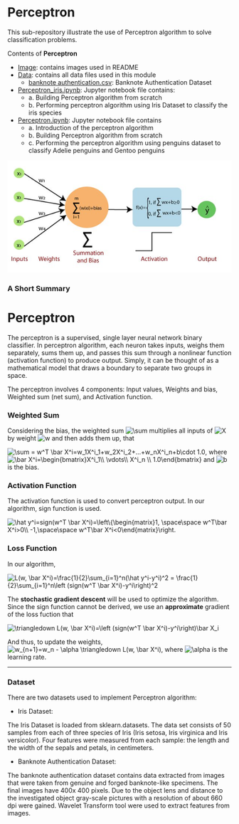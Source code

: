 # Perceptron

This sub-repository illustrate the use of Perceptron algorithm to solve classification problems.

Contents of **Perceptron**

* [Image](https://github.com/cissyyang1014/DataScience_and_MachineLearning/tree/main/SupervisedLearning/Perceptron/Image): contains images used in README
* [Data](https://github.com/ppunia74/INDE-577_Fall2022/tree/main/SupervisedLearning/Perceptron/Data): contains all data files used in this module
  * [banknote authentication.csv](https://github.com/ppunia74/INDE-577_Fall2022/blob/main/SupervisedLearning/Perceptron/Data/BankNote_Authentication.csv): Banknote Authentication Dataset
* [Perceptron_iris.ipynb](https://github.com/ppunia74/INDE-577_Fall2022/blob/main/SupervisedLearning/Perceptron/Perceptron_iris.ipynb): Jupyter notebook file contains:
  * a. Building Perceptron algorithm from scratch
  * b. Performing perceptron algorithm using Iris Dataset to classify the iris species
* [Perceptron.ipynb](https://github.com/cissyyang1014/DataScience_and_MachineLearning/blob/main/SupervisedLearning/Perceptron/Perceptron.ipynb): Jupyter notebook file contains
  * a. Introduction of the perceptron algorithm
  * b. Building Perceptron algorithm from scratch
  * c. Performing the perceptron algorithm using penguins dataset to classify Adelie penguins and Gentoo penguins

![image](https://github.com/ppunia74/INDE-577_Fall2022/blob/main/SupervisedLearning/Perceptron/Image/perceptron.jpeg)

### A Short Summary

# Perceptron

The perceptron is a supervised, single layer neural network binary classifier. In perceptron algorithm, each neuron takes inputs, weighs them separately, sums them up, and passes this sum through a nonlinear function (activation function) to produce output. Simply, it can be thought of as a mathematical model that draws a boundary to separate two groups in space.

The perceptron involves 4 components: Input values, Weights and bias, Weighted sum (net sum), and Activation function.

### Weighted Sum

Considering the bias, the weighted sum <img src="https://latex.codecogs.com/svg.image?\sum" title="\sum" /> multiplies all inputs of <img src="https://latex.codecogs.com/svg.image?X" title="X" /> by weight <img src="https://latex.codecogs.com/svg.image?w" title="w" /> and then adds them up, that

<img src="https://latex.codecogs.com/svg.image?\sum&space;=&space;w^T&space;\bar&space;X^i=w_1X^i_1&plus;w_2X^i_2&plus;...&plus;w_nX^i_n&plus;b\cdot&space;1.0" title="\sum = w^T \bar X^i=w_1X^i_1+w_2X^i_2+...+w_nX^i_n+b\cdot 1.0" />, where <img src="https://latex.codecogs.com/svg.image?\bar&space;X^i=\begin{bmatrix}X^i_1\\&space;\vdots\\&space;X^i_n&space;\\&space;1.0\end{bmatrix}" title="\bar X^i=\begin{bmatrix}X^i_1\\ \vdots\\ X^i_n \\ 1.0\end{bmatrix}" /> and <img src="https://latex.codecogs.com/svg.image?b" title="b" /> is the bias.

### Activation Function

The activation function is used to convert perceptron output. In our algorithm, sign function is used.

<img src="https://latex.codecogs.com/svg.image?\hat&space;y^i=sign(w^T&space;\bar&space;X^i)=\left\{\begin{matrix}1,&space;\space\space&space;w^T\bar&space;X^i>0\\&space;-1,\space\space&space;w^T\bar&space;X^i<0\end{matrix}\right." title="\hat y^i=sign(w^T \bar X^i)=\left\{\begin{matrix}1, \space\space w^T\bar X^i>0\\ -1,\space\space w^T\bar X^i<0\end{matrix}\right." />

### Loss Function

In our algorithm, 

<img src="https://latex.codecogs.com/svg.image?L(w,&space;\bar&space;X^i)=\frac{1}{2}\sum_{i=1}^n(\hat&space;y^i-y^i)^2&space;=&space;\frac{1}{2}\sum_{i=1}^n\left&space;(sign(w^T&space;\bar&space;X^i)-y^i\right)^2" title="L(w, \bar X^i)=\frac{1}{2}\sum_{i=1}^n(\hat y^i-y^i)^2 = \frac{1}{2}\sum_{i=1}^n\left (sign(w^T \bar X^i)-y^i\right)^2" />

The **stochastic gradient descent** will be used to optimize the algorithm. Since the sign function cannot be derived, we use an **approximate** gradient of the loss fuction that

<img src="https://latex.codecogs.com/svg.image?\triangledown&space;L(w,&space;\bar&space;X^i)=\left&space;(sign(w^T&space;\bar&space;X^i)-y^i\right)\bar&space;X_i" title="\triangledown L(w, \bar X^i)=\left (sign(w^T \bar X^i)-y^i\right)\bar X_i" />

And thus, to update the weights, <img src="https://latex.codecogs.com/svg.image?w_{n&plus;1}=w_n&space;-&space;\alpha&space;\triangledown&space;L(w,&space;\bar&space;X^i)" title="w_{n+1}=w_n - \alpha \triangledown L(w, \bar X^i)" />, where <img src="https://latex.codecogs.com/svg.image?\alpha" title="\alpha" /> is the learning rate.


---
### Dataset

There are two datasets used to implement Perceptron algorithm:

* Iris Dataset:

The Iris Dataset is loaded from sklearn.datasets. The data set consists of 50 samples from each of three species of Iris (Iris setosa, Iris virginica and Iris versicolor). Four features were measured from each sample: the length and the width of the sepals and petals, in centimeters.

* Banknote Authentication Dataset:

The banknote authentication dataset contains data extracted from images that were taken from genuine and forged banknote-like specimens. The final images have 400x 400 pixels. Due to the object lens and distance to the investigated object gray-scale pictures with a resolution of about 660 dpi were gained. Wavelet Transform tool were used to extract features from images.
